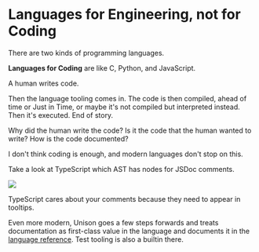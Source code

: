 # Languages for Engineering, not for Coding

There are two kinds of programming languages.

**Languages for Coding** are like C, Python, and JavaScript.

A human writes code.

Then the language tooling comes in. The code is then compiled, ahead of time
or Just in Time, or maybe it's not compiled but interpreted instead. Then
it's executed. End of story.

Why did the human write the code? Is it the code that the human wanted to
write? How is the code documented?

I don't think coding is enough, and modern languages don't stop on this.

Take a look at TypeScript which AST has nodes for JSDoc comments.

![](https://user-images.githubusercontent.com/15332326/101243732-7e199480-3702-11eb-9d7e-d25e44e75817.png)

TypeScript cares about your comments because they need to appear in
tooltips.

Even more modern, Unison goes a few steps forwards and treats documentation
as first-class value in the language and documents it in the
[language reference](https://www.unisonweb.org/docs/language-reference/#documentation-literals).
Test tooling is also a builtin there.

